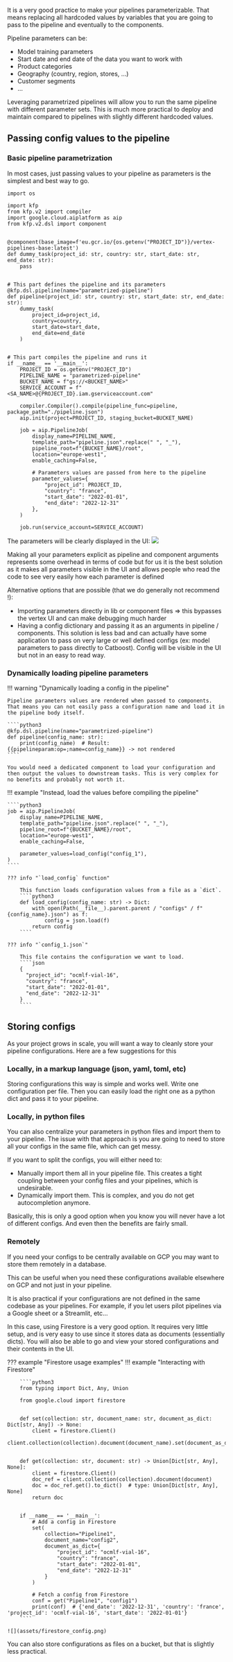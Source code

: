 It is a very good practice to make your pipelines parameterizable. That means replacing all hardcoded values by variables that you are going to pass to the pipeline and eventually to the components.

Pipeline parameters can be:

- Model training parameters
- Start date and end date of the data you want to work with
- Product categories
- Geography (country, region, stores, ...)
- Customer segments
- ...

Leveraging parametrized pipelines will allow you to run the same pipeline with different parameter sets. This is much more practical to deploy and maintain compared to pipelines with slightly different hardcoded values.

## Passing config values to the pipeline

### Basic pipeline parametrization
In most cases, just passing values to your pipeline as parameters is the simplest and best way to go.

````python3
import os

import kfp
from kfp.v2 import compiler
import google.cloud.aiplatform as aip
from kfp.v2.dsl import component


@component(base_image=f'eu.gcr.io/{os.getenv("PROJECT_ID")}/vertex-pipelines-base:latest')
def dummy_task(project_id: str, country: str, start_date: str, end_date: str):
    pass


# This part defines the pipeline and its parameters
@kfp.dsl.pipeline(name="parametrized-pipeline")
def pipeline(project_id: str, country: str, start_date: str, end_date: str):
    dummy_task(
        project_id=project_id,
        country=country,
        start_date=start_date,
        end_date=end_date
    )


# This part compiles the pipeline and runs it
if __name__ == '__main__':
    PROJECT_ID = os.getenv("PROJECT_ID")
    PIPELINE_NAME = "parametrized-pipeline"
    BUCKET_NAME = f"gs://<BUCKET_NAME>"
    SERVICE_ACCOUNT = f"<SA_NAME>@{PROJECT_ID}.iam.gserviceaccount.com"
    
    compiler.Compiler().compile(pipeline_func=pipeline, package_path="./pipeline.json")
    aip.init(project=PROJECT_ID, staging_bucket=BUCKET_NAME)

    job = aip.PipelineJob(
        display_name=PIPELINE_NAME,
        template_path="pipeline.json".replace(" ", "_"),
        pipeline_root=f"{BUCKET_NAME}/root",
        location="europe-west1",
        enable_caching=False,
        
        # Parameters values are passed from here to the pipeline
        parameter_values={
            "project_id": PROJECT_ID,
            "country": "france",
            "start_date": "2022-01-01",
            "end_date": "2022-12-31"
        },
    )

    job.run(service_account=SERVICE_ACCOUNT)
````

The parameters will be clearly displayed in the UI:
![](assets/parametrized_pipeline.png)

Making all your parameters explicit as pipeline and component arguments represents some overhead in terms of code
but for us it is the best solution as it makes all parameters visible in the UI and allows people who read the code to see very easily how each parameter is defined

Alternative options that are possible (that we do generally not recommend !): 
- Importing parameters directly in lib or component files => this bypasses the vertex UI and can make debugging much harder
- Having a config dictionary and passing it as an arguments in pipeline / components. This solution is less bad and can actually have some application to pass on very large or well defined configs (ex: model parameters to pass directly to Catboost). Config will be visible in the UI but not in an easy to read way.  



### Dynamically loading pipeline parameters

!!! warning "Dynamically loading a config in the pipeline"

    Pipeline parameters values are rendered when passed to components. That means you can not easily pass a configuration name and load it in the pipeline body itself.
    
    ````python3
    @kfp.dsl.pipeline(name="parametrized-pipeline")
    def pipeline(config_name: str):
        print(config_name)  # Result: {{pipelineparam:op=;name=config_name}} -> not rendered
    ````

    You would need a dedicated component to load your configuration and then output the values to downstream tasks. This is very complex for no benefits and probably not worth it.

!!! example "Instead, load the values before compiling the pipeline"

    ````python3
    job = aip.PipelineJob(
        display_name=PIPELINE_NAME,
        template_path="pipeline.json".replace(" ", "_"),
        pipeline_root=f"{BUCKET_NAME}/root",
        location="europe-west1",
        enable_caching=False,

        parameter_values=load_config("config_1"),
    )
    ````

    ??? info "`load_config` function"

        This function loads configuration values from a file as a `dict`.
        ````python3
        def load_config(config_name: str) -> Dict:
            with open(Path(__file__).parent.parent / "configs" / f"{config_name}.json") as f:
                config = json.load(f)
            return config
        ````

    ??? info "`config_1.json`"
        
        This file contains the configuration we want to load.
        ````json
        {
          "project_id": "ocmlf-vial-16",
          "country": "france",
          "start_date": "2022-01-01",
          "end_date": "2022-12-31"
        }
        ````

## Storing configs

As your project grows in scale, you will want a way to cleanly store your pipeline configurations. Here are a few suggestions for this

### Locally, in a markup language (json, yaml, toml, etc)

Storing configurations this way is simple and works well. Write one configuration per file. Then you can easily load the right one as a python dict and pass it to your pipeline.


### Locally, in python files

You can also centralize your parameters in python files and import them to your pipeline. The issue with that approach is you are going to need to store all your configs in the same file, which can get messy. 

If you want to split the configs, you will either need to: 

- Manually import them all in your pipeline file. This creates a tight coupling between your config files and your pipelines, which is undesirable.
- Dynamically import them. This is complex, and you do not get autocompletion anymore.

Basically, this is only a good option when you know you will never have a lot of different configs. And even then the benefits are fairly small.

### Remotely

If you need your configs to be centrally available on GCP you may want to store them remotely in a database. 

This can be useful when you need these configurations available elsewhere on GCP and not just in your pipeline. 

It is also practical if your configurations are not defined in the same codebase as your pipelines. For example, if you let users pilot pipelines via a Google sheet or a Streamlit, etc...

In this case, using Firestore is a very good option. It requires very little setup, and is very easy to use since it stores data as documents (essentially dicts). You will also be able to go and view your stored configurations and their contents in the UI.

??? example "Firestore usage examples"
    !!! example "Interacting with Firestore"

        ````python3
        from typing import Dict, Any, Union
        
        from google.cloud import firestore
        
        
        def set(collection: str, document_name: str, document_as_dict: Dict[str, Any]) -> None:
            client = firestore.Client()
            client.collection(collection).document(document_name).set(document_as_dict)
        

        def get(collection: str, document: str) -> Union[Dict[str, Any], None]:
            client = firestore.Client()
            doc_ref = client.collection(collection).document(document)
            doc = doc_ref.get().to_dict()  # type: Union[Dict[str, Any], None]
            return doc
        

        if __name__ == '__main__':
            # Add a config in Firestore
            set(
                collection="Pipeline1",
                document_name="config2",
                document_as_dict={
                    "project_id": "ocmlf-vial-16",
                    "country": "france",
                    "start_date": "2022-01-01",
                    "end_date": "2022-12-31"
                }
            )
            
            # Fetch a config from Firestore
            conf = get("Pipeline1", "config1")
            print(conf)  # {'end_date': '2022-12-31', 'country': 'france', 'project_id': 'ocmlf-vial-16', 'start_date': '2022-01-01'}
        ````

    ![](assets/firestore_config.png)

You can also store configurations as files on a bucket, but that is slightly less practical.